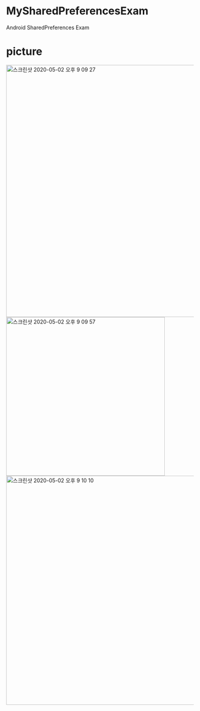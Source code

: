 # MySharedPreferencesExam
Android SharedPreferences Exam

# picture
<div><img width="677" alt="스크린샷 2020-05-02 오후 9 09 27" src="https://user-images.githubusercontent.com/23072075/80863788-81a2f400-8cb9-11ea-8bc8-6a06e04418e8.png"></div>
<div><img width="426" alt="스크린샷 2020-05-02 오후 9 09 57" src="https://user-images.githubusercontent.com/23072075/80863792-85367b00-8cb9-11ea-89f8-319877699892.png"></div>
<div><img width="615" alt="스크린샷 2020-05-02 오후 9 10 10" src="https://user-images.githubusercontent.com/23072075/80863796-85cf1180-8cb9-11ea-94c9-e22e6a5946b2.png"></div>
